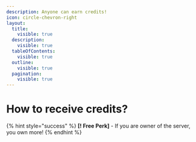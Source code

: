 ```yaml
---
description: Anyone can earn credits!
icon: circle-chevron-right
layout:
  title:
    visible: true
  description:
    visible: true
  tableOfContents:
    visible: true
  outline:
    visible: true
  pagination:
    visible: true
---
```


# How to receive credits?

{% hint style="success" %}
**\[! Free Perk]** - If you are owner of the server, you own more!
{% endhint %}

